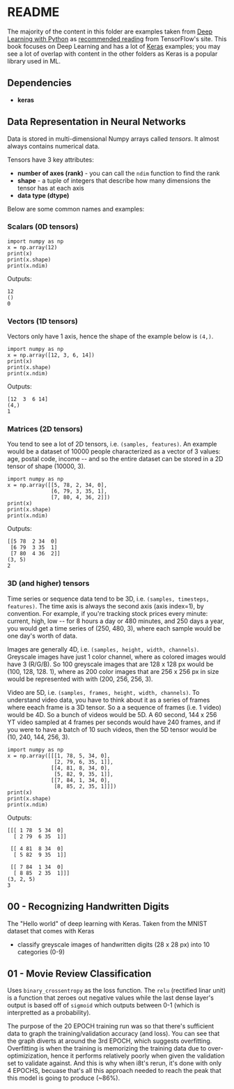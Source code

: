 # README
The majority of the content in this folder are examples taken from [Deep Learning with Python](https://www.manning.com/books/deep-learning-with-python) as [recommended reading](https://www.tensorflow.org/resources/learn-ml) from TensorFlow's site.  This book focuses on Deep Learning and has a lot of [Keras](https://keras.io/) examples; you may see a lot of overlap with content in the other folders as Keras is a popular library used in ML.

## Dependencies
- **keras**

## Data Representation in Neural Networks
Data is stored in multi-dimensional Numpy arrays called *tensors*.  It almost always contains numerical data. 

Tensors have 3 key attributes:
- **number of axes (rank)** - you can call the `ndim` function to find the rank
- **shape** - a tuple of integers that describe how many dimensions the tensor has at each axis
- **data type (dtype)**

Below are some common names and examples:

### Scalars (0D tensors)
```
import numpy as np
x = np.array(12)
print(x)
print(x.shape)
print(x.ndim)
```
Outputs:
```
12
()
0
```

### Vectors (1D tensors)
Vectors only have 1 axis, hence the shape of the example below is `(4,)`.
```
import numpy as np
x = np.array([12, 3, 6, 14])
print(x)
print(x.shape)
print(x.ndim)
```
Outputs:
```
[12  3  6 14]
(4,)
1
```

### Matrices (2D tensors)
You tend to see a lot of 2D tensors, i.e. `(samples, features)`.  An example would be a dataset of 10000 people characterized as a vector of 3 values: age, postal code, income -- and so the entire dataset can be stored in a 2D tensor of shape (10000, 3).
```
import numpy as np
x = np.array([[5, 78, 2, 34, 0],
              [6, 79, 3, 35, 1],
              [7, 80, 4, 36, 2]])
print(x)
print(x.shape)
print(x.ndim)
```
Outputs:
```
[[5 78  2 34  0]
 [6 79  3 35  1]
 [7 80  4 36  2]]
(3, 5)
2
```

### 3D (and higher) tensors
Time series or sequence data tend to be 3D, i.e. `(samples, timesteps, features)`.  The time axis is always the second axis (axis index=1), by convention.  For example, if you're tracking stock prices every minute: current, high, low -- for 8 hours a day or 480 minutes, and 250 days a year, you would get a time series of (250, 480, 3), where each sample would be one day's worth of data. 

Images are generally 4D, i.e. `(samples, height, width, channels)`.  Greyscale images have just 1 color channel, where as colored images would have 3 (R/G/B).  So 100 greyscale images that are 128 x 128 px would be (100, 128, 128. 1), where as 200 color images that are 256 x 256 px in size would be represented with with (200, 256, 256, 3).

Video are 5D, i.e. `(samples, frames, height, width, channels)`.  To understand video data, you have to think about it as a series of frames where eeach frame is a 3D tensor.  So a a sequence of frames (i.e. 1 video) would be 4D.  So a bunch of videos would be 5D.  A 60 second, 144 x 256 YT video sampled at 4 frames per seconds would have 240 frames, and if you were to have a batch of 10 such videos, then the 5D tensor would be (10, 240, 144, 256, 3).
```
import numpy as np
x = np.array([[[1, 78, 5, 34, 0],
               [2, 79, 6, 35, 1]],
              [[4, 81, 8, 34, 0],
               [5, 82, 9, 35, 1]],
              [[7, 84, 1, 34, 0],
               [8, 85, 2, 35, 1]]])
print(x)
print(x.shape)
print(x.ndim)
```
Outputs:
```
[[[ 1 78  5 34  0]
  [ 2 79  6 35  1]]

 [[ 4 81  8 34  0]
  [ 5 82  9 35  1]]

 [[ 7 84  1 34  0]
  [ 8 85  2 35  1]]]
(3, 2, 5)
3
```


## 00 - Recognizing Handwritten Digits
The "Hello world" of deep learning with Keras.  Taken from the MNIST dataset that comes with Keras
- classify greyscale images of handwritten digits (28 x 28 px) into 10 categories (0-9)

## 01 - Movie Review Classification
Uses `binary_crossentropy` as the loss function.  The `relu` (rectified linar unit) is a function that zeroes out negative values while the last dense layer's output is based off of `sigmoid` which outputs between 0-1 (which is interpretted as a probability).

The purpose of the 20 EPOCH training run was so that there's sufficient data to graph the training/validation accuracy (and loss).  You can see that the graph diverts at around the 3rd EPOCH, which suggests overfitting.  Overfitting is when the training is memorizing the training data due to over-optimizization, hence it performs relatively poorly when given the validation set to validate against.  And this is why when i8t's rerun, it's done with only 4 EPOCHS, becuase that's all this approach needed to reach the peak that this model is going to produce (~86%).
